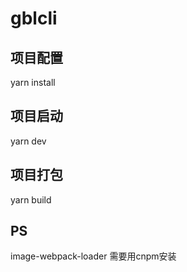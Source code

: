 # gblcli

## 项目配置

yarn install

## 项目启动

yarn dev

## 项目打包

yarn build

## PS

image-webpack-loader 需要用cnpm安装
